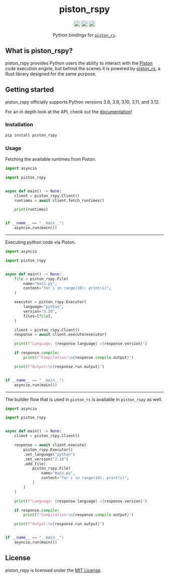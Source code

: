 <h1 align="center">piston_rspy</h1>
<p align="center">
<a href="https://pypi.python.org/pypi/piston_rspy/"><img height="20" alt="PyPI" src="https://img.shields.io/pypi/v/piston_rspy.svg"></a>
<a href="https://github.com/Jonxslays/piston_rspy/blob/master/LICENSE"><img height="20" alt="License" src="https://img.shields.io/github/license/Jonxslays/piston_rspy"></a>
<a href="https://pepy.tech/project/piston-rspy"><img height="20" alt="Build" src="https://pepy.tech/badge/piston-rspy"></a>
</p>

<p align="center">Python bindings for <a href="https://github.com/Jonxslays/piston_rs"><code>piston_rs</code></a>.</p>

## What is piston_rspy?

piston_rspy provides Python users the ability to interact with the
[Piston](https://github.com/engineer-man/piston) code execution engine,
but behind the scenes it is powered by [piston_rs](https://github.com/Jonxslays/piston_rs),
a Rust library designed for the same purpose.

## Getting started

piston_rspy officially supports Python versions 3.8, 3.9, 3.10, 3.11, and 3.12.

For an in depth look at the API, check out the [documentation](https://jonxslays.github.io/piston_rspy/piston_rspy/)!

### Installation

```bash
pip install piston_rspy
```

### Usage

Fetching the available runtimes from Piston.

```py
import asyncio

import piston_rspy


async def main() -> None:
    client = piston_rspy.Client()
    runtimes = await client.fetch_runtimes()

    print(runtimes)


if __name__ == "__main__":
    asyncio.run(main())
```

---

Executing python code via Piston.

```py
import asyncio

import piston_rspy


async def main() -> None:
    file = piston_rspy.File(
        name="main.py",
        content="for i in range(10): print(i)",
    )

    executor = piston_rspy.Executor(
        language="python",
        version="3.10",
        files=[file],
    )

    client = piston_rspy.Client()
    response = await client.execute(executor)

    print(f"Language: {response.language} v{response.version}")

    if response.compile:
        print(f"Compilation:\n{response.compile.output}")

    print(f"Output:\n{response.run.output}")


if __name__ == "__main__":
    asyncio.run(main())
```

---

The builder flow that is used in `piston_rs` is available in
`piston_rspy` as well.

```py
import asyncio

import piston_rspy


async def main() -> None:
    client = piston_rspy.Client()

    response = await client.execute(
        piston_rspy.Executor()
        .set_language("python")
        .set_version("3.10")
        .add_file(
            piston_rspy.File(
                name="main.py",
                content="for i in range(10): print(i)",
            )
        )
    )

    print(f"Language: {response.language} v{response.version}")

    if response.compile:
        print(f"Compilation:\n{response.compile.output}")

    print(f"Output:\n{response.run.output}")


if __name__ == "__main__":
    asyncio.run(main())
```

## License

piston_rspy is licensed under the [MIT License](https://github.com/Jonxslays/piston_rspy/blob/master/LICENSE).
